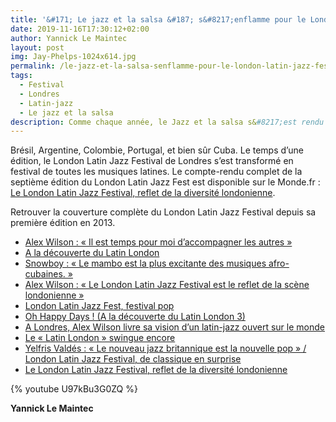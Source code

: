 ```yaml
---
title: '&#171; Le jazz et la salsa &#187; s&#8217;enflamme pour le London Latin Jazz Festival'
date: 2019-11-16T17:30:12+02:00
author: Yannick Le Maintec
layout: post
img: Jay-Phelps-1024x614.jpg
permalink: /le-jazz-et-la-salsa-senflamme-pour-le-london-latin-jazz-festival/
tags:
  - Festival
  - Londres
  - Latin-jazz
  - Le jazz et la salsa
description: Comme chaque année, le Jazz et la salsa s&#8217;est rendu à Londres pour assister au London Latin Jazz Fest, organisé par Peter Conway et Eliane Correa au PizzaExpressLive de Soho.
---
```



Brésil, Argentine, Colombie, Portugal, et bien sûr Cuba. Le temps d’une édition, le London Latin Jazz Festival de Londres s’est transformé en festival de toutes les musiques latines. Le compte-rendu complet de la septième édition du London Latin Jazz Fest est disponible sur le Monde.fr : [Le London Latin Jazz Festival, reflet de la diversité londonienne](https://www.lemonde.fr/le-jazz-et-la-salsa/article/2019/11/13/le-london-latin-jazz-festival-reflet-de-la-diversite-londonienne_6018961_5324427.html).

Retrouver la couverture complète du London Latin Jazz Festival depuis sa première édition en 2013.

  * [Alex Wilson : « Il est temps pour moi d’accompagner les autres »](https://www.lemonde.fr/blog/mundolatino/2013/09/16/alex-wilson-des-pistes-de-danse-aux-clubs-de-jazz/)
  * [A la découverte du Latin London](https://www.lemonde.fr/blog/mundolatino/2013/10/06/a-la-decouverte-du-london-latin-jazz-festival/)
  * [Snowboy : « Le mambo est la plus excitante des musiques afro-cubaines. »](https://www.lemonde.fr/blog/mundolatino/2014/04/09/snowboy-le-mambo-est-la-plus-excitante-des-musiques-afro-cubaines/)
  * [Alex Wilson : « Le London Latin Jazz Festival est le reflet de la scène londonienne »](https://www.lemonde.fr/blog/mundolatino/2014/09/18/le-london-latin-jazz-festival-est-le-reflet-de-la-scene-latin-jazz-de-londres/)
  * [London Latin Jazz Fest, festival pop](https://www.lemonde.fr/blog/mundolatino/2014/12/03/london-latin-jazz-fest-pop-festival/)
  * [Oh Happy Days ! (A la découverte du Latin London 3)](https://www.lemonde.fr/blog/mundolatino/2015/11/11/oh-happy-days-a-la-decouverte-du-latin-london-3/)
  * [A Londres, Alex Wilson livre sa vision d&#8217;un latin-jazz ouvert sur le monde](https://www.lemonde.fr/blog/mundolatino/2016/11/25/au-london-latin-jazz-fest-alex-wilson-livre-sa-vision-dune-musique-ouverte-sur-le-monde/)
  * [Le «&nbsp;Latin London&nbsp;» swingue encore](https://www.lemonde.fr/blog/mundolatino/2017/10/25/le-latin-london-swingue-encore/)
  * [Yelfris Valdés&nbsp;: «&nbsp;Le nouveau jazz britannique est la nouvelle pop&nbsp;» / London Latin Jazz Festival, de classique en surprise](https://www.lemonde.fr/le-jazz-et-la-salsa/article/2018/11/12/yelfris-valdes-le-nouveau-jazz-britannique-est-la-nouvelle-pop_5382281_5324427.html)
  * [Le London Latin Jazz Festival, reflet de la diversité londonienne](https://www.lemonde.fr/le-jazz-et-la-salsa/article/2019/11/13/le-london-latin-jazz-festival-reflet-de-la-diversite-londonienne_6018961_5324427.html?fbclid=IwAR0F7IiYKNQyUcvDWczQRhJo_cUDZiB-YsUN8LoZtAEG-Mr9UtO2iIz2byc)

{% youtube U97kBu3G0ZQ %}

**Yannick Le Maintec**
